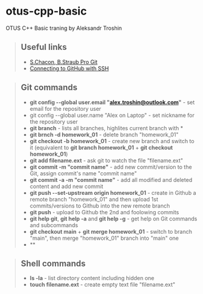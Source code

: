 # otus-cpp-basic
OTUS C++ Basic traning by Aleksandr Troshin

> ## Useful links
> - [S.Chacon, B.Straub Pro Git](https://git-scm.com/book/ru/v2)
> - [Connecting to GitHub with SSH](https://docs.github.com/en/authentication/connecting-to-github-with-ssh)

> ## Git commands
> - **git config --global user.email "alex.troshin@outlook.com"** - set email for the repository user
> - git config --global user.name "Alex on Laptop" - set nickname for the repository user
> - **git branch** - lists all branches, highlites current branch with *
> - **git brnch -d homework_01** - delete branch "homework_01"
> - **git checkout -b homework_01** - create new branch and switch to it (equivalent to **git branch homework_01** + **git checkout homework_01**)
> - **git add filename.ext** - ask git to watch the file "filename.ext"
> - **git commit -m "commit name"** - add new commit/version to the Git, assign commit's name "commit name"
> - **git commit -a -m "commit name"** - add all modified and deleted content and add new commit
> - **git push --set-upstream origin homework_01** - create in Github a remote branch "homework_01" and then upload 1st commits/versions to Github into the new remote branch
> - **git push** - upload to Github the 2nd and foolowing commits
> - **git help git**, **git help -a** and **git help -g** - get help on Git commands and subcommands
> - **git checkout main** + **git merge homework_01** - switch to branch "main", then merge "homework_01" branch into "main" one
> - **

> ## Shell commands
> - **ls -la** - list directory content including hidden one
> - **touch filename.ext** - create empty text file "filename.ext"

